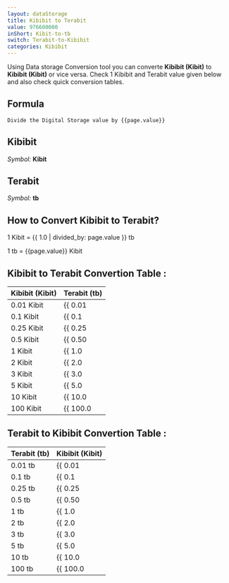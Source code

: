 ```yaml
---
layout: dataStorage
title: Kibibit to Terabit
value: 976600000
inShort: Kibit-to-tb
switch: Terabit-to-Kibibit
categories: Kibibit
---
```


Using Data storage Conversion tool you can converte **Kibibit (Kibit)** to **Kibibit (Kibit)** or vice versa. Check 1 Kibibit and Terabit value given below and also check quick conversion tables.

## Formula
`Divide the Digital Storage value by {{page.value}}`

## Kibibit
*Symbol:* **Kibit**

## Terabit
*Symbol:* **tb**

## How to Convert Kibibit to Terabit?

1 Kibit = {{ 1.0 | divided_by: page.value }} tb

1 tb = {{page.value}} Kibit


## Kibibit to Terabit Convertion Table :

| Kibibit (Kibit) | Terabit (tb) |
| ---- | ---- |
| 0.01 Kibit | {{ 0.01 | divided_by: page.value }} tb |
| 0.1 Kibit | {{ 0.1 | divided_by: page.value }} tb |
| 0.25 Kibit | {{ 0.25 | divided_by: page.value }} tb |
| 0.5 Kibit | {{ 0.50 | divided_by: page.value }} tb |
| 1 Kibit | {{ 1.0 | divided_by: page.value }} tb |
| 2 Kibit | {{ 2.0 | divided_by: page.value }} tb |
| 3 Kibit | {{ 3.0 | divided_by: page.value }} tb |
| 5 Kibit | {{ 5.0 | divided_by: page.value }} tb |
| 10 Kibit | {{ 10.0 | divided_by: page.value }} tb |
| 100 Kibit | {{ 100.0 | divided_by: page.value }} tb |

## Terabit to Kibibit Convertion Table :

| Terabit (tb) | Kibibit (Kibit) |
| ---- | ---- |
| 0.01 tb | {{ 0.01 | times: page.value }} Kibit |
| 0.1 tb | {{ 0.1 | times: page.value }} Kibit |
| 0.25 tb | {{ 0.25 | times: page.value }} Kibit |
| 0.5 tb | {{ 0.50 | times: page.value }} Kibit |
| 1 tb | {{ 1.0 | times: page.value }} Kibit |
| 2 tb | {{ 2.0 | times: page.value }} Kibit |
| 3 tb | {{ 3.0 | times: page.value }} Kibit |
| 5 tb | {{ 5.0 | times: page.value }} Kibit |
| 10 tb | {{ 10.0 | times: page.value }} Kibit |
| 100 tb | {{ 100.0 | times: page.value }} Kibit |


<script>
document.getElementById('selectInput')[3].selected = true
document.getElementById('selectOutput')[14].selected = true
</script>
